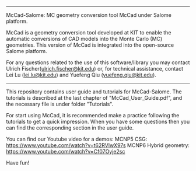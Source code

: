 **************************************************************************************
McCad-Salome: MC geometry conversion tool McCad under Salome platform. 

McCad is a geometry conversion tool developed at KIT to enable the automatic conversions of CAD models into the Monte Carlo (MC) geometries. This version of McCad is integrated into the open-source Salome platform. 

For any questions related to the use of this software/library you may contact Ulrich Fischer(ulrich.fischer@kit.edu) or, for technical assistance, contact Lei Lu (lei.lu@kit.edu) and Yuefeng Qiu (yuefeng.qiu@kit.edu).
**************************************************************************************

This repository contains user guide and tutorials for McCad-Salome. The tutorials is described at the last chapter of "McCad_User_Guide.pdf", and the necessary file is under folder "Tutorials". 

For start using McCad, it is recommended make a practice following the tutorials to get a quick impression. When you have some questions then you can find the corresponding section in the user guide. 

You can find our Youtube video for a demos:
MCNP5 CSG: https://www.youtube.com/watch?v=t62RVlwX97s
MCNP6 Hybrid geometry: https://www.youtube.com/watch?v=Cf07Oyje2sc


Have fun!
